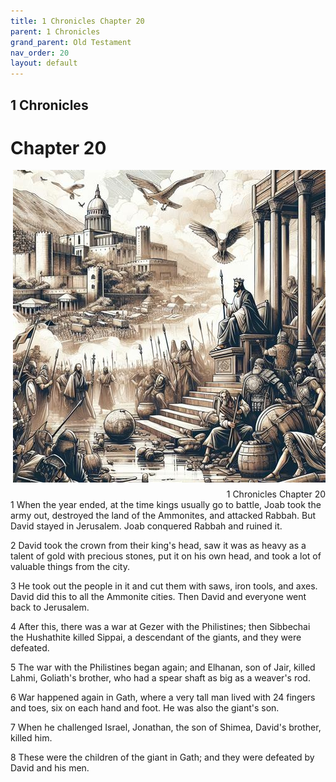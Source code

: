 ```yaml
---
title: 1 Chronicles Chapter 20
parent: 1 Chronicles
grand_parent: Old Testament
nav_order: 20
layout: default
---
```


## 1 Chronicles

# Chapter 20

<div style="clear: both; text-align: right;">
    <img src="/assets/Image/1 Chronicles/500/20.jpg" alt="1 Chronicles Chapter 20" class="chapter-image" style="max-width: 100%; height: auto; float: right; margin: 0 0 10px 10px; padding-left: 10%;">
    <figcaption style="font-size: 14px;">1 Chronicles Chapter 20</figcaption>
</div>
1 When the year ended, at the time kings usually go to battle, Joab took the army out, destroyed the land of the Ammonites, and attacked Rabbah. But David stayed in Jerusalem. Joab conquered Rabbah and ruined it.

2 David took the crown from their king's head, saw it was as heavy as a talent of gold with precious stones, put it on his own head, and took a lot of valuable things from the city.

3 He took out the people in it and cut them with saws, iron tools, and axes. David did this to all the Ammonite cities. Then David and everyone went back to Jerusalem.

4 After this, there was a war at Gezer with the Philistines; then Sibbechai the Hushathite killed Sippai, a descendant of the giants, and they were defeated.

5 The war with the Philistines began again; and Elhanan, son of Jair, killed Lahmi, Goliath's brother, who had a spear shaft as big as a weaver's rod.

6 War happened again in Gath, where a very tall man lived with 24 fingers and toes, six on each hand and foot. He was also the giant's son.

7 When he challenged Israel, Jonathan, the son of Shimea, David's brother, killed him.

8 These were the children of the giant in Gath; and they were defeated by David and his men.


